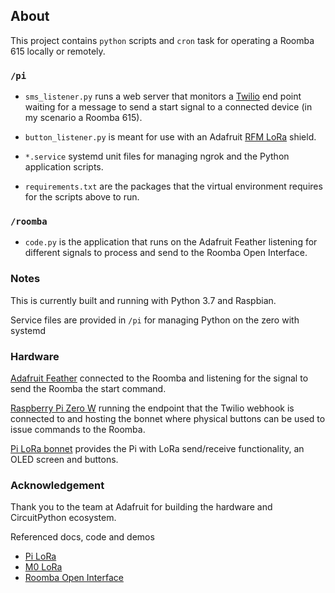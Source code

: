 ## About

This project contains `python` scripts and `cron` task for operating a Roomba
615 locally or remotely.

### `/pi`

- `sms_listener.py` runs a web server that monitors a [Twilio](https://www.twilio.com/docs/sms/quickstart/python#allow-twilio-to-talk-to-your-flask-application)
end point waiting for a message to send a start signal to a connected
device (in my scenario a Roomba 615).

- `button_listener.py` is meant for use with an Adafruit [RFM LoRa](https://www.adafruit.com/product/3179)
 shield.
 
- `*.service` systemd unit files for managing ngrok and the Python application scripts.

- `requirements.txt` are the packages that the virtual environment requires
for the scripts above to run.

### `/roomba`

- `code.py` is the application that runs on the Adafruit Feather listening for different signals to process and send to the Roomba Open Interface.

### Notes

This is currently built and running with Python 3.7 and Raspbian.

Service files are provided in `/pi` for managing Python on the zero with systemd


### Hardware

[Adafruit Feather](https://www.adafruit.com/product/3178) connected to the Roomba
and listening for the signal to send the Roomba the start command.

[Raspberry Pi Zero W](https://www.adafruit.com/product/3708) running the endpoint
that the Twilio webhook is connected to and hosting the bonnet where physical
buttons can be used to issue commands to the Roomba.

[Pi LoRa bonnet](https://www.adafruit.com/product/4074) provides the Pi with
LoRa send/receive functionality, an OLED screen and buttons.

### Acknowledgement

Thank you to the team at Adafruit for building the hardware and CircuitPython
ecosystem.

Referenced docs, code and demos

- [Pi LoRa](https://learn.adafruit.com/lora-and-lorawan-radio-for-raspberry-pi)
- [M0 LoRa](https://learn.adafruit.com/adafruit-feather-m0-radio-with-lora-radio-module)
- [Roomba Open Interface](https://www.irobotweb.com/~/media/MainSite/PDFs/About/STEM/Create/iRobot_Roomba_600_Open_Interface_Spec.pdf)
